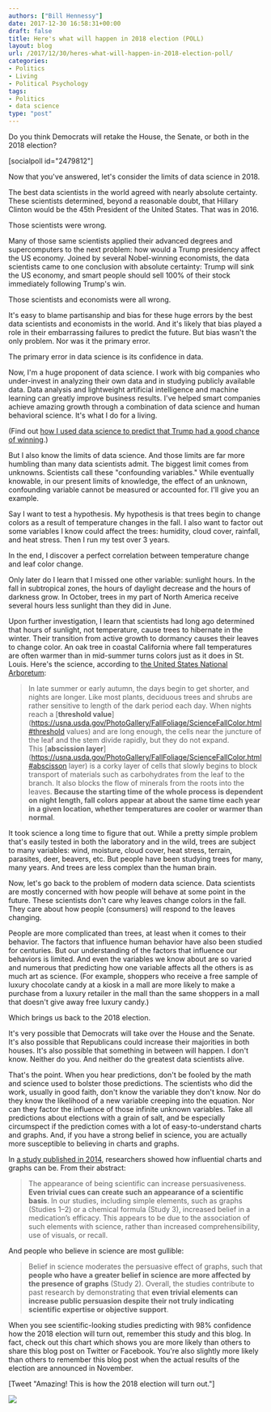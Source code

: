 ```yaml
---
authors: ["Bill Hennessy"]
date: 2017-12-30 16:58:31+00:00
draft: false
title: Here's what will happen in 2018 election (POLL)
layout: blog
url: /2017/12/30/heres-what-will-happen-in-2018-election-poll/
categories:
- Politics
- Living
- Political Psychology
tags:
- Politics
- data science
type: "post"
---
```


Do you think Democrats will retake the House, the Senate, or both in the 2018 election?

[socialpoll id="2479812"]

Now that you've answered, let's consider the limits of data science in 2018.

The best data scientists in the world agreed with nearly absolute certainty. These scientists determined, beyond a reasonable doubt, that Hillary Clinton would be the 45th President of the United States. That was in 2016.

Those scientists were wrong.

Many of those same scientists applied their advanced degrees and supercomputers to the next problem: how would a Trump presidency affect the US economy. Joined by several Nobel-winning economists, the data scientists came to one conclusion with absolute certainty: Trump will sink the US economy, and smart people should sell 100% of their stock immediately following Trump's win.

Those scientists and economists were all wrong.

It's easy to blame partisanship and bias for these huge errors by the best data scientists and economists in the world. And it's likely that bias played a role in their embarrassing failures to predict the future. But bias wasn't the only problem. Nor was it the primary error.

The primary error in data science is its confidence in data.

Now, I'm a huge proponent of data science. I work with big companies who under-invest in analyzing their own data and in studying publicly available data. Data analysis and lightweight artificial intelligence and machine learning can greatly improve business results. I've helped smart companies achieve amazing growth through a combination of data science and human behavioral science. It's what I do for a living.

(Find out [how I used data science to predict that Trump had a good chance of winning](https://hennessysview.com/2015/12/22/party-like-its-1992/).)

But I also know the limits of data science. And those limits are far more humbling than many data scientists admit. The biggest limit comes from unknowns. Scientists call these "confounding variables." While eventually knowable, in our present limits of knowledge, the effect of an unknown, confounding variable cannot be measured or accounted for. I'll give you an example.

Say I want to test a hypothesis. My hypothesis is that trees begin to change colors as a result of temperature changes in the fall. I also want to factor out some variables I know could affect the trees: humidity, cloud cover, rainfall, and heat stress. Then I run my test over 3 years.

In the end, I discover a perfect correlation between temperature change and leaf color change.

Only later do I learn that I missed one other variable: sunlight hours. In the fall in subtropical zones, the hours of daylight decrease and the hours of darkness grow. In October, trees in my part of North America receive several hours less sunlight than they did in June.

Upon further investigation, I learn that scientists had long ago determined that hours of sunlight, not temperature, cause trees to hibernate in the winter. Their transition from active growth to dormancy causes their leaves to change color. An oak tree in coastal California where fall temperatures are often warmer than in mid-summer turns colors just as it does in St. Louis. Here's the science, according to [the United States National Arboretum](https://usna.usda.gov/PhotoGallery/FallFoliage/ScienceFallColor.html):



> In late summer or early autumn, the days begin to get shorter, and nights are longer. Like most plants, deciduous trees and shrubs are rather sensitive to length of the dark period each day. When nights reach a [**threshold value**](https://usna.usda.gov/PhotoGallery/FallFoliage/ScienceFallColor.html#threshold values) and are long enough, the cells near the juncture of the leaf and the stem divide rapidly, but they do not expand. This [**abscission layer**](https://usna.usda.gov/PhotoGallery/FallFoliage/ScienceFallColor.html#abscisson layer) is a corky layer of cells that slowly begins to block transport of materials such as carbohydrates from the leaf to the branch. It also blocks the flow of minerals from the roots into the leaves. **Because the starting time of the whole process is dependent on night length, fall colors appear at about the same time each year in a given location, whether temperatures are cooler or warmer than normal**.



It took science a long time to figure that out. While a pretty simple problem that's easily tested in both the laboratory and in the wild, trees are subject to many variables: wind, moisture, cloud cover, heat stress, terrain, parasites, deer, beavers, etc. But people have been studying trees for many, many years. And trees are less complex than the human brain.

Now, let's go back to the problem of modern data science. Data scientists are mostly concerned with how people will behave at some point in the future. These scientists don't care why leaves change colors in the fall. They care about how people (consumers) will respond to the leaves changing.

People are more complicated than trees, at least when it comes to their behavior. The factors that influence human behavior have also been studied for centuries. But our understanding of the factors that influence our behaviors is limited. And even the variables we know about are so varied and numerous that predicting how one variable affects all the others is as much art as science. (For example, shoppers who receive a free sample of luxury chocolate candy at a kiosk in a mall are more likely to make a purchase from a luxury retailer in the mall than the same shoppers in a mall that doesn't give away free luxury candy.)

Which brings us back to the 2018 election.

It's very possible that Democrats will take over the House and the Senate. It's also possible that Republicans could increase their majorities in both houses. It's also possible that something in between will happen. I don't know. Neither do you. And neither do the greatest data scientists alive.

That's the point. When you hear predictions, don't be fooled by the math and science used to bolster those predictions. The scientists who did the work, usually in good faith, don't know the variable they don't know. Nor do they know the likelihood of a new variable creeping into the equation. Nor can they factor the influence of those infinite unknown variables. Take all predictions about elections with a grain of salt, and be especially circumspect if the prediction comes with a lot of easy-to-understand charts and graphs. And, if you have a strong belief in science, you are actually more susceptible to believing in charts and graphs.

In [a study published in 2014](https://journals.sagepub.com/doi/pdf/10.1177/0963662514549688), researchers showed how influential charts and graphs can be. From their abstract:



> The appearance of being scientific can increase persuasiveness. **Even trivial cues can create such an appearance of a scientific basis**. In our studies, including simple elements, such as graphs (Studies 1–2) or a chemical formula (Study 3), increased belief in a medication’s efficacy. This appears to be due to the association of such elements with science, rather than increased comprehensibility, use of visuals, or recall.



And people who believe in science are most gullible:



> Belief in science moderates the persuasive effect of graphs, such that **people who have a greater belief in science are more affected by the presence of graphs** (Study 2). Overall, the studies contribute to past research by demonstrating that **even trivial elements can increase public persuasion despite their not truly indicating scientific expertise or objective support**.



When you see scientific-looking studies predicting with 98% confidence how the 2018 election will turn out, remember this study and this blog. In fact, check out this chart which shows you are more likely than others to share this blog post on Twitter or Facebook. You're also slightly more likely than others to remember this blog post when the actual results of the election are announced in November.

[Tweet "Amazing! This is how the 2018 election will turn out."]

![](https://hennessysview.com/wp-content/uploads/2017/12/Screen-Shot-2017-12-30-at-10.44.51-AM.png)


